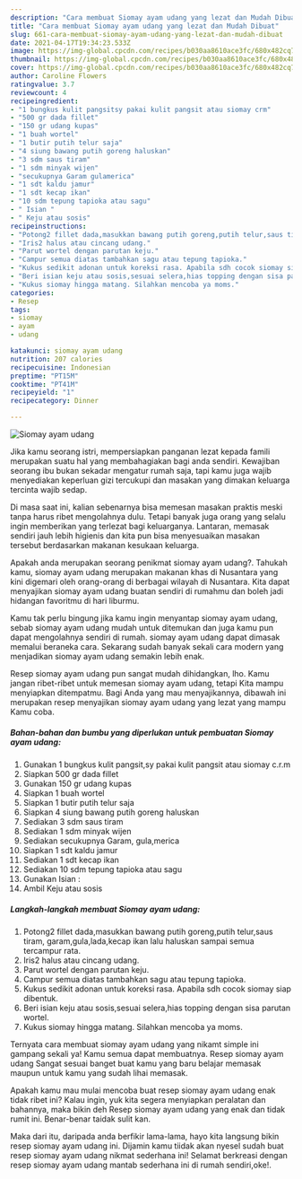 ```yaml
---
description: "Cara membuat Siomay ayam udang yang lezat dan Mudah Dibuat"
title: "Cara membuat Siomay ayam udang yang lezat dan Mudah Dibuat"
slug: 661-cara-membuat-siomay-ayam-udang-yang-lezat-dan-mudah-dibuat
date: 2021-04-17T19:34:23.533Z
image: https://img-global.cpcdn.com/recipes/b030aa8610ace3fc/680x482cq70/siomay-ayam-udang-foto-resep-utama.jpg
thumbnail: https://img-global.cpcdn.com/recipes/b030aa8610ace3fc/680x482cq70/siomay-ayam-udang-foto-resep-utama.jpg
cover: https://img-global.cpcdn.com/recipes/b030aa8610ace3fc/680x482cq70/siomay-ayam-udang-foto-resep-utama.jpg
author: Caroline Flowers
ratingvalue: 3.7
reviewcount: 4
recipeingredient:
- "1 bungkus kulit pangsitsy pakai kulit pangsit atau siomay crm"
- "500 gr dada fillet"
- "150 gr udang kupas"
- "1 buah wortel"
- "1 butir putih telur saja"
- "4 siung bawang putih goreng haluskan"
- "3 sdm saus tiram"
- "1 sdm minyak wijen"
- "secukupnya Garam gulamerica"
- "1 sdt kaldu jamur"
- "1 sdt kecap ikan"
- "10 sdm tepung tapioka atau sagu"
- " Isian "
- " Keju atau sosis"
recipeinstructions:
- "Potong2 fillet dada,masukkan bawang putih goreng,putih telur,saus tiram, garam,gula,lada,kecap ikan lalu haluskan sampai semua tercampur rata."
- "Iris2 halus atau cincang udang."
- "Parut wortel dengan parutan keju."
- "Campur semua diatas tambahkan sagu atau tepung tapioka."
- "Kukus sedikit adonan untuk koreksi rasa. Apabila sdh cocok siomay siap dibentuk."
- "Beri isian keju atau sosis,sesuai selera,hias topping dengan sisa parutan wortel."
- "Kukus siomay hingga matang. Silahkan mencoba ya moms."
categories:
- Resep
tags:
- siomay
- ayam
- udang

katakunci: siomay ayam udang 
nutrition: 207 calories
recipecuisine: Indonesian
preptime: "PT15M"
cooktime: "PT41M"
recipeyield: "1"
recipecategory: Dinner

---
```



![Siomay ayam udang](https://img-global.cpcdn.com/recipes/b030aa8610ace3fc/680x482cq70/siomay-ayam-udang-foto-resep-utama.jpg)

Jika kamu seorang istri, mempersiapkan panganan lezat kepada famili merupakan suatu hal yang membahagiakan bagi anda sendiri. Kewajiban seorang ibu bukan sekadar mengatur rumah saja, tapi kamu juga wajib menyediakan keperluan gizi tercukupi dan masakan yang dimakan keluarga tercinta wajib sedap.

Di masa  saat ini, kalian sebenarnya bisa memesan masakan praktis meski tanpa harus ribet mengolahnya dulu. Tetapi banyak juga orang yang selalu ingin memberikan yang terlezat bagi keluarganya. Lantaran, memasak sendiri jauh lebih higienis dan kita pun bisa menyesuaikan masakan tersebut berdasarkan makanan kesukaan keluarga. 



Apakah anda merupakan seorang penikmat siomay ayam udang?. Tahukah kamu, siomay ayam udang merupakan makanan khas di Nusantara yang kini digemari oleh orang-orang di berbagai wilayah di Nusantara. Kita dapat menyajikan siomay ayam udang buatan sendiri di rumahmu dan boleh jadi hidangan favoritmu di hari liburmu.

Kamu tak perlu bingung jika kamu ingin menyantap siomay ayam udang, sebab siomay ayam udang mudah untuk ditemukan dan juga kamu pun dapat mengolahnya sendiri di rumah. siomay ayam udang dapat dimasak memalui beraneka cara. Sekarang sudah banyak sekali cara modern yang menjadikan siomay ayam udang semakin lebih enak.

Resep siomay ayam udang pun sangat mudah dihidangkan, lho. Kamu jangan ribet-ribet untuk memesan siomay ayam udang, tetapi Kita mampu menyiapkan ditempatmu. Bagi Anda yang mau menyajikannya, dibawah ini merupakan resep menyajikan siomay ayam udang yang lezat yang mampu Kamu coba.

<!--inarticleads1-->

##### Bahan-bahan dan bumbu yang diperlukan untuk pembuatan Siomay ayam udang:

1. Gunakan 1 bungkus kulit pangsit,sy pakai kulit pangsit atau siomay c.r.m
1. Siapkan 500 gr dada fillet
1. Gunakan 150 gr udang kupas
1. Siapkan 1 buah wortel
1. Siapkan 1 butir putih telur saja
1. Siapkan 4 siung bawang putih goreng haluskan
1. Sediakan 3 sdm saus tiram
1. Sediakan 1 sdm minyak wijen
1. Sediakan secukupnya Garam, gula,merica
1. Siapkan 1 sdt kaldu jamur
1. Sediakan 1 sdt kecap ikan
1. Sediakan 10 sdm tepung tapioka atau sagu
1. Gunakan  Isian :
1. Ambil  Keju atau sosis




<!--inarticleads2-->

##### Langkah-langkah membuat Siomay ayam udang:

1. Potong2 fillet dada,masukkan bawang putih goreng,putih telur,saus tiram, garam,gula,lada,kecap ikan lalu haluskan sampai semua tercampur rata.
1. Iris2 halus atau cincang udang.
1. Parut wortel dengan parutan keju.
1. Campur semua diatas tambahkan sagu atau tepung tapioka.
1. Kukus sedikit adonan untuk koreksi rasa. Apabila sdh cocok siomay siap dibentuk.
1. Beri isian keju atau sosis,sesuai selera,hias topping dengan sisa parutan wortel.
1. Kukus siomay hingga matang. Silahkan mencoba ya moms.




Ternyata cara membuat siomay ayam udang yang nikamt simple ini gampang sekali ya! Kamu semua dapat membuatnya. Resep siomay ayam udang Sangat sesuai banget buat kamu yang baru belajar memasak maupun untuk kamu yang sudah lihai memasak.

Apakah kamu mau mulai mencoba buat resep siomay ayam udang enak tidak ribet ini? Kalau ingin, yuk kita segera menyiapkan peralatan dan bahannya, maka bikin deh Resep siomay ayam udang yang enak dan tidak rumit ini. Benar-benar taidak sulit kan. 

Maka dari itu, daripada anda berfikir lama-lama, hayo kita langsung bikin resep siomay ayam udang ini. Dijamin kamu tiidak akan nyesel sudah buat resep siomay ayam udang nikmat sederhana ini! Selamat berkreasi dengan resep siomay ayam udang mantab sederhana ini di rumah sendiri,oke!.

